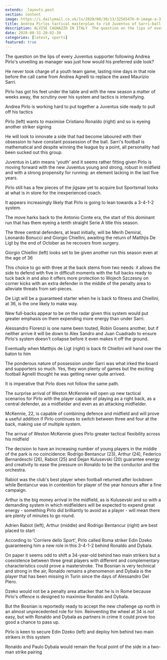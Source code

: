 ```yaml
---
extends: _layouts.post
section: content
image: https://i.dailymail.co.uk/1s/2020/08/30/13/32565476-0-image-a-3_1598791198333.jpg 
title: Andrea Pirlos tactical masterplan to rid Juventus of Sarri-ball 
description: ALVISE CAGNAZZO IN ITALY  The question on the lips of every Juventus fan following Andrea Pirlos unveiling was just how would his preferred side look? It appears three at the back is his way. 
date: 2020-08-31-20-02-39 
categories: [latest, sports] 
featured: true 
--- 
```

The question on the lips of every Juventus supporter following Andrea Pirlo's unveiling as manager was just how would his preferred side look? 

He never took charge of a youth team game, lasting nine days in that role before the call came from Andrea Agnelli to replace the axed Maurizio Sarri. 

Pirlo has got his feet under the table and with the new season a matter of weeks away, the scrutiny over his system and tactics is intensifying. 

Andrea Pirlo is working hard to put together a Juventus side ready to pull off his tactics

Pirlo (left) wants to maximise Cristiano Ronaldo (right) and so is eyeing another striker signing

He will look to innovate a side that had become laboured with their obsession to have constant possession of the ball. Sarri's football is mathematical and despite winning the league by a point, all personality had been sucked out this group. 

Juventus in Latin means 'youth' and it seems rather fitting given Pirlo is moving forward with the new Juventus young and strong, robust in midfield and with a strong propensity for running: an element lacking in the last five years.

Pirlo still has a few pieces of the jigsaw yet to acquire but Sportsmail looks at what is in store for the inexperienced coach. 

It appears increasingly likely that Pirlo is going to lean towards a 3-4-1-2 system.

The move harks back to the Antonio Conte era, the start of this dominant run that has them eyeing a tenth straight Serie A title this season.   

The three central defenders, at least initially, will be Merih Demiral, Leonardo Bonucci and Giorgio Chiellini, awaiting the return of Matthjis De Ligt by the end of October as he recovers from surgery. 

Giorgio Chiellini (left) looks set to be given another run this season even at the age of 36 

This choice to go with three at the back stems from two needs: it allows the side to defend with five in difficult moments with the full backs ready to tuck back in and also it offers more protection to Wojech Szczesny on corner kicks with an extra defender in the middle of the penalty area to alleviate threats from set-pieces.

De Ligt will be a guaranteed starter when he is back to fitness and Chiellini, at 36, is the one likely to make way. 

New full-backs appear to be on the radar given this system would put greater emphasis on them expending more energy than under Sarri. 

Alessandro Florenzi is one name been touted, Robin Gosens another, but if neither arrive it will be down to Alex Sandro and Juan Cuadrado to ensure Pirlo's system doesn't collapse before it even makes it off the ground. 

Eventually when Matthjis de Ligt (right) is back fit Chiellini will hand over the baton to him

The ponderous nature of possession under Sarri was what irked the board and supporters so much. Yes, they won plenty of games but the exciting football Agnelli thought he was getting never quite arrived. 

It is imperative that Pirlo does not follow the same path.   

The surprise arrival of Weston McKennie will open up new tactical scenarios for Pirlo with the player capable of playing as a right back, as a central defender, as a midfielder and even as an attacking midfielder. 

McKennie, 22, is capable of combining defence and midfield and will prove a useful addition if Pirlo continues to switch between three and four at the back, making use of multiple system. 

The arrival of Weston McKennie gives Pirlo greater tactical flexibility across his midfield

The decision to have an increasing number of young players in the middle of the park is no coincidence: Rodrigo Bentancur (23), Arthur (24), Federico Bernardeschi (26), Rabiot (25) and Dejan Kulusevski (20) guarantee energy and creativity to ease the pressure on Ronaldo to be the conductor and the orchestra.

Rabiot was the club's best player when football returned after lockdown while Bentancur was in contention for player of the year honours after a fine campaign. 

Arthur is the big money arrival in the midfield, as is Kulusevski and so with a demanding system in which midfielders will be expected to expend great energy - something Pirlo did brilliantly to avoid as a player - will mean there are plenty of minutes to go round.  

Adrien Rabiot (left), Arthur (middle) and Rodrigo Bentancur (right) are best placed to start

According to 'Corriere dello Sport', Pirlo called Roma striker Edin Dzeko guaranteeing him a new role in this 3-4-1-2 behind Ronaldo and Dybala. 

On paper it seems odd to shift a 34-year-old behind two main strikers but a coexistence between three great players with different and complementary characteristics could prove a masterstroke. The Bosnian is very technical and strong in the air, Ronaldo remains a phenomenon and Dybala is the player that has been missing in Turin since the days of Alessandro Del Piero. 

Dzeko would not be a penalty area attacker that he is in Rome because Pirlo's offence is designed to maximise Ronaldo and Dybala.  

But the Bosnian is reportedly ready to accept the new challenge up north in an almost unprecedented role for him. Reinventing the wheel at 34 is not easy, but with Ronaldo and Dybala as partners in crime it could prove too good a chance to pass up.

Pirlo is keen to secure Edin Dzeko (left) and deploy him behind two main strikers in this system

Ronaldo and Paulo Dybala would remain the focal point of the side in a two-man strike pairing



